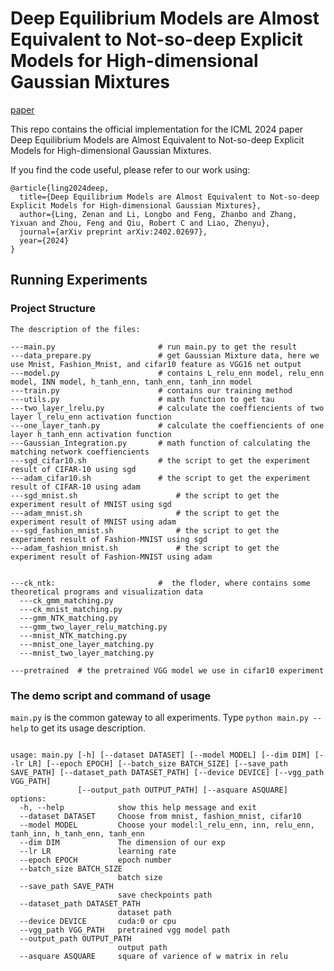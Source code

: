 # Deep Equilibrium Models are Almost Equivalent to Not-so-deep Explicit Models for High-dimensional Gaussian Mixtures

[paper](https://arxiv.org/abs/2402.02697)

This repo contains the official implementation for the ICML 2024 paper Deep Equilibrium Models are Almost Equivalent to Not-so-deep Explicit Models for High-dimensional Gaussian Mixtures.

If you find the code useful, please refer to our work using:

```
@article{ling2024deep,
  title={Deep Equilibrium Models are Almost Equivalent to Not-so-deep Explicit Models for High-dimensional Gaussian Mixtures},
  author={Ling, Zenan and Li, Longbo and Feng, Zhanbo and Zhang, Yixuan and Zhou, Feng and Qiu, Robert C and Liao, Zhenyu},
  journal={arXiv preprint arXiv:2402.02697},
  year={2024}
}
```

## Running Experiments

### Project Structure

```
The description of the files:

---main.py                       # run main.py to get the result
---data_prepare.py               # get Gaussian Mixture data, here we use Mnist, Fashion_Mnist, and cifar10 feature as VGG16 net output
---model.py                      # contains L_relu_enn model, relu_enn model, INN model, h_tanh_enn, tanh_enn, tanh_inn model
---train.py                      # contains our training method
---utils.py                      # math function to get tau
---two_layer_lrelu.py            # calculate the coeffiencients of two layer l_relu_enn activation function
---one_layer_tanh.py             # calculate the coeffiencients of one layer h_tanh_enn activation function
---Gaussian_Integration.py       # math function of calculating the matching network coeffiencients 
---sgd_cifar10.sh                # the script to get the experiment result of CIFAR-10 using sgd
---adam_cifar10.sh             	 # the script to get the experiment result of CIFAR-10 using adam
---sgd_mnist.sh                 	 # the script to get the experiment result of MNIST using sgd
---adam_mnist.sh                 	 # the script to get the experiment result of MNIST using adam
---sgd_fashion_mnist.sh         	 # the script to get the experiment result of Fashion-MNIST using sgd
---adam_fashion_mnist.sh         	 # the script to get the experiment result of Fashion-MNIST using adam


---ck_ntk:                       #  the floder, where contains some theoretical programs and visualization data
  ---ck_gmm_matching.py
  ---ck_mnist_matching.py
  ---gmm_NTK_matching.py
  ---gmm_two_layer_relu_matching.py
  ---mnist_NTK_matching.py
  ---mnist_one_layer_matching.py
  ---mnist_two_layer_matching.py

---pretrained  # the pretrained VGG model we use in cifar10 experiment

```

### The demo script and command of usage

`main.py` is the common gateway to all experiments. Type `python main.py --help` to get its usage description.

```

usage: main.py [-h] [--dataset DATASET] [--model MODEL] [--dim DIM] [--lr LR] [--epoch EPOCH] [--batch_size BATCH_SIZE] [--save_path SAVE_PATH] [--dataset_path DATASET_PATH] [--device DEVICE] [--vgg_path VGG_PATH]
               [--output_path OUTPUT_PATH] [--asquare ASQUARE]
options:
  -h, --help            show this help message and exit
  --dataset DATASET     Choose from mnist, fashion_mnist, cifar10
  --model MODEL         Choose your model:l_relu_enn, inn, relu_enn, tanh_inn, h_tanh_enn, tanh_enn
  --dim DIM             The dimension of our exp
  --lr LR               learning rate
  --epoch EPOCH         epoch number
  --batch_size BATCH_SIZE
                        batch size
  --save_path SAVE_PATH
                        save checkpoints path
  --dataset_path DATASET_PATH
                        dataset path
  --device DEVICE       cuda:0 or cpu
  --vgg_path VGG_PATH   pretrained vgg model path
  --output_path OUTPUT_PATH
                        output path
  --asquare ASQUARE     square of varience of w matrix in relu

```